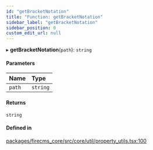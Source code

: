 ```yaml
---
id: "getBracketNotation"
title: "Function: getBracketNotation"
sidebar_label: "getBracketNotation"
sidebar_position: 0
custom_edit_url: null
---
```


▸ **getBracketNotation**(`path`): `string`

#### Parameters

| Name | Type |
| :------ | :------ |
| `path` | `string` |

#### Returns

`string`

#### Defined in

[packages/firecms_core/src/core/util/property_utils.tsx:100](https://github.com/FireCMSco/firecms/blob/d45f3739/packages/firecms_core/src/core/util/property_utils.tsx#L100)
